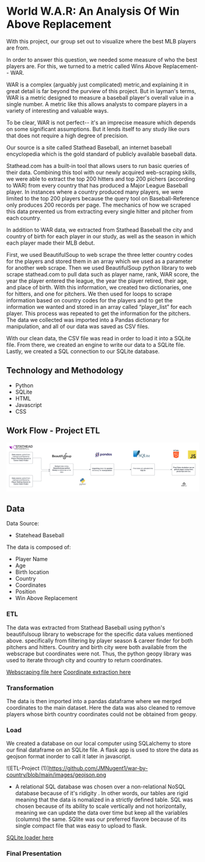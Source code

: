 # World W.A.R: An Analysis Of Win Above Replacement 

With this project, our group set out to visualize where the best MLB players are from.

In order to answer this question, we needed some measure of who the best players are. For this, we turned to a metric called Wins Above Replacement-- WAR.

WAR is a complex (arguably just complicated) metric,and explaining it in great detail is far beyond the purview of this project. But in layman's terms, WAR is a metric designed to measure a baseball player's overall value in a single number. A metric like this allows analysts to compare players in a variety of interesting and valuable ways. 

To be clear, WAR is not perfect-- it's an imprecise measure which depends on some significant assumptions. But it lends itself to any study like ours that does not require a high degree of precision.

Our source is a site called Stathead Baseball, an internet baseball encyclopedia which is the gold standard of publicly available baseball data.

Stathead.com has a built-in tool that allows users to run basic queries of their data. Combining this tool with our newly acquired web-scraping skills, we were able to extract the top 200 hitters and top 200 pichers (according to WAR) from every country that has produced a Major League Baseball player. In instances where a country produced many players, we were limited to the top 200 players because the query tool on Baseball-Reference only produces 200 records per page. The mechanics of how we scraped this data prevented us from extracting every single hitter and pitcher from each country.

In addition to WAR data, we extracted from Stathead Baseball the city and country of birth for each player in our study, as well as the season in which each player made their MLB debut. 

First, we used BeautifulSoup to web scrape the three letter country codes for the players and stored them in an array which we used as a parameter for another web scrape. Then we used BeautifulSoup python library to web scrape stathead.com to pull data such as player name, rank, WAR score, the year the player entered the league, the year the player retired, their age, and place of birth. With this information, we created two dictionaries, one for hitters, and one for pitchers. We then used for loops to scrape information based on country codes for the players and to get the information we wanted and stored in an array called “player_list” for each player. This process was repeated to get the information for the pitchers. The data we collected was imported into a Pandas dictionary for manipulation, and all of our data was saved as CSV files. 

With our clean data, the CSV file was read in order to load it into a SQLite file. From there, we created an engine to write our data to a SQLite file. Lastly, we created a SQL connection to our SQLite database. 

## Technology and Methodology

- Python
- SQLite
- HTML
- Javascript
- CSS

## Work Flow - Project ETL

![ETL-Project (1)](https://github.com/JMNugent1/war-by-country/blob/main/images/ETL%20Project%203.png)

## Data 
Data Source:

- Statehead Baseball 

The data is composed of:
- Player Name
- Age 
- Birth location
- Country 
- Coordinates 
- Position
- Win Above Replacement 


### ETL 

The data was extracted from Stathead Baseball using python's beautifulsoup library to webscrape for the specific data values mentioned above. specifically from filtering by player season & career finder for both pitchers and hitters.
Country and birth city were both available from the webscrape but coordinates were not. Thus, the python geopy library was used to iterate through city and country to return coordinates.

[Webscraping file here](https://github.com/JMNugent1/war-by-country/blob/main/development/main.ipynb)
[Coordinate extraction here](https://github.com/JMNugent1/war-by-country/blob/main/development/coordinates%20.ipynb)

### Transformation 

The data is then imported into a pandas dataframe where we merged coordinates to the main dataset. Here the data was also cleaned to remove players whose birth country coordinates could not be obtained from geopy.

### Load

We created a database on our local computer using SQLalchemy to store our final dataframe on an SQLite file. A flask app is used to store the data as geojson format inorder to call it later in javascript. 

![ETL-Project (1)]https://github.com/JMNugent1/war-by-country/blob/main/images/geojson.png

- A relational SQL database was chosen over a non-relational NoSQL database because of it's ridigity . In other words, our tables are rigid meaning that the data is nomalized in a strictly defined table. SQL was chosen because of its ability to scale vertically and not horizontally, meaning we can update the data over time but keep all the variables (columns) the same. SQlite was our preferred flavore because of its single compact file that was easy to upload to flask. 

[SQLite loader here](https://github.com/JMNugent1/war-by-country/blob/main/sqlite_loader.ipynb)

### Final Presentation 

